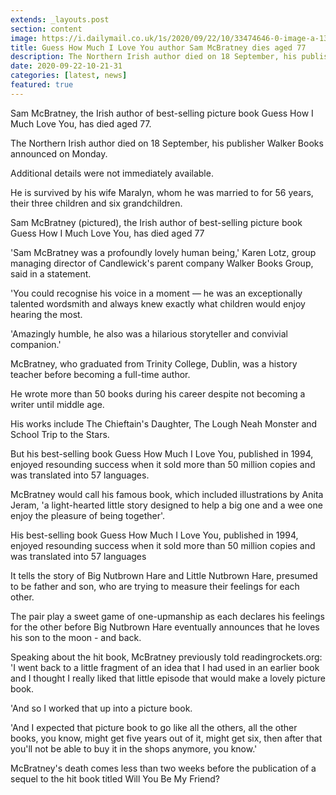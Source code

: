 ```yaml
---
extends: _layouts.post
section: content
image: https://i.dailymail.co.uk/1s/2020/09/22/10/33474646-0-image-a-13_1600765911443.jpg 
title: Guess How Much I Love You author Sam McBratney dies aged 77  
description: The Northern Irish author died on 18 September, his publisher Walker Books announced on Monday. He is survived by his wife Maralyn, their three children and six grandchildren. 
date: 2020-09-22-10-21-31 
categories: [latest, news] 
featured: true 
--- 
```

Sam McBratney, the Irish author of best-selling picture book Guess How I Much Love You, has died aged 77.

The Northern Irish author died on 18 September, his publisher Walker Books announced on Monday.

Additional details were not immediately available.

He is survived by his wife Maralyn, whom he was married to for 56 years, their three children and six grandchildren.

Sam McBratney (pictured), the Irish author of best-selling picture book Guess How I Much Love You, has died aged 77

'Sam McBratney was a profoundly lovely human being,' Karen Lotz, group managing director of Candlewick's parent company Walker Books Group, said in a statement. 

'You could recognise his voice in a moment — he was an exceptionally talented wordsmith and always knew exactly what children would enjoy hearing the most. 

'Amazingly humble, he also was a hilarious storyteller and convivial companion.' 

McBratney, who graduated from Trinity College, Dublin, was a history teacher before becoming a full-time author.

He wrote more than 50 books during his career despite not becoming a writer until middle age. 

His works include The Chieftain's Daughter, The Lough Neah Monster and School Trip to the Stars.

But his best-selling book Guess How Much I Love You, published in 1994, enjoyed resounding success when it sold more than 50 million copies and was translated into 57 languages.

McBratney would call his famous book, which included illustrations by Anita Jeram, 'a light-hearted little story designed to help a big one and a wee one enjoy the pleasure of being together'.

His best-selling book Guess How Much I Love You, published in 1994, enjoyed resounding success when it sold more than 50 million copies and was translated into 57 languages

It tells the story of Big Nutbrown Hare and Little Nutbrown Hare, presumed to be father and son, who are trying to measure their feelings for each other.

The pair play a sweet game of one-upmanship as each declares his feelings for the other before Big Nutbrown Hare eventually announces that he loves his son to the moon - and back.  

Speaking about the hit book, McBratney previously told readingrockets.org: 'I went back to a little fragment of an idea that I had used in an earlier book and I thought I really liked that little episode that would make a lovely picture book.

'And so I worked that up into a picture book. 

'And I expected that picture book to go like all the others, all the other books, you know, might get five years out of it, might get six, then after that you'll not be able to buy it in the shops anymore, you know.' 

McBratney's death comes less than two weeks before the publication of a sequel to the hit book titled Will You Be My Friend?   

